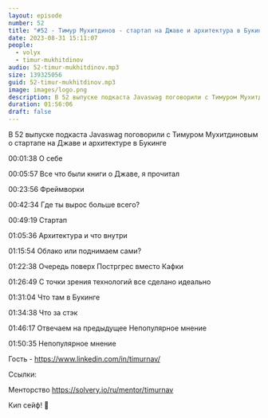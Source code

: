 ```yaml
---
layout: episode
number: 52
title: "#52 - Тимур Мухитдинов - стартап на Джаве и архитектура в Букинге"
date: 2023-08-31 15:11:07
people:
  - volyx
  - timur-mukhitdinov
audio: 52-timur-mukhitdinov.mp3
size: 139325056    
guid: 52-timur-mukhitdinov.mp3
image: images/logo.png
description: В 52 выпуске подкаста Javaswag поговорили с Тимуром Мухитдиновым о стартапе на Джаве и архитектуре в Букинге
duration: 01:56:06
draft: false
---
```


В 52 выпуске подкаста Javaswag поговорили с Тимуром Мухитдиновым о стартапе на Джаве и архитектуре в Букинге


00:01:38 О себе

00:05:57 Все что были книги о Джаве, я прочитал

00:23:56 Фреймворки

00:42:34 Где ты вырос больше всего?

00:49:19 Стартап

01:05:36 Архитектура и что внутри

01:15:54 Облако или поднимаем сами?

01:22:38 Очередь поверх Постргрес вместо Кафки

01:26:49 С точки зрения технологий все сделано идеально

01:31:04 Что там в Букинге

01:34:38 Что за стэк

01:46:17 Отвечаем на предыдущее Непопулярное мнение

01:50:35 Непопулярное мнение

Гость - https://www.linkedin.com/in/timurnav/

Ссылки:

Менторство https://solvery.io/ru/mentor/timurnav

Кип сейф! 🖖
